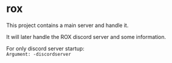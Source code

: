 # rox
This project contains a main server and handle it.

It will later handle the ROX discord server and some information.

For only discord server startup:\
`Argument: -discordserver`